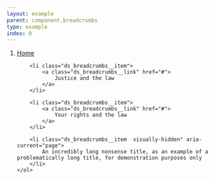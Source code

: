 ```yaml
---
layout: example
parent: component.breadcrumbs
type: example
index: 0
---
```


<nav aria-label="Breadcrumb">
    <ol class="ds_breadcrumbs">
        <li class="ds_breadcrumbs__item">
            <a class="ds_breadcrumbs__link" href="#">
                Home
            </a>
        </li>
        
        <li class="ds_breadcrumbs__item">
            <a class="ds_breadcrumbs__link" href="#">
                Justice and the law
            </a>
        </li>
        
        <li class="ds_breadcrumbs__item">
            <a class="ds_breadcrumbs__link" href="#">
                Your rights and the law
            </a>
        </li>

        <li class="ds_breadcrumbs__item  visually-hidden" aria-current="page">
            An incredibly long nonsense title, as an example of a problematically long title, for demonstration purposes only
        </li>
    </ol>
</nav>

